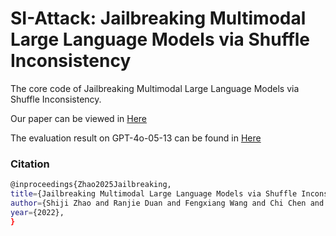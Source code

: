 # SI-Attack: Jailbreaking Multimodal Large Language Models via Shuffle Inconsistency

The core code of Jailbreaking Multimodal Large Language Models via Shuffle Inconsistency. 

Our paper can be viewed in [Here](https://arxiv.org/abs/2501.04931)

The evaluation result on GPT-4o-05-13 can be found in [Here](https://drive.google.com/drive/folders/1F2VdH_mPblwe2_PZCfbsfgqAsjy5OMR4?usp=drive_link)



### Citation

```bash
@inproceedings{Zhao2025Jailbreaking,
title={Jailbreaking Multimodal Large Language Models via Shuffle Inconsistency},
author={Shiji Zhao and Ranjie Duan and Fengxiang Wang and Chi Chen and Caixin Kang and Shouwei Ruan and Jialing Tao and YueFeng Chen and Hui Xue and Xingxing Wei},
year={2022},
}
```

